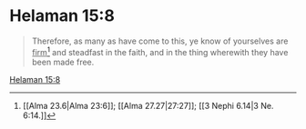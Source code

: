 # Helaman 15:8

> Therefore, as many as have come to this, ye know of yourselves are <u>firm</u>[^a] and steadfast in the faith, and in the thing wherewith they have been made free.

[Helaman 15:8](https://www.churchofjesuschrist.org/study/scriptures/bofm/hel/15?lang=eng&id=p8#p8)


[^a]: [[Alma 23.6|Alma 23:6]]; [[Alma 27.27|27:27]]; [[3 Nephi 6.14|3 Ne. 6:14.]]
